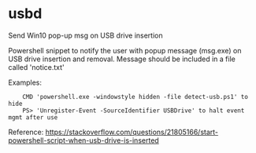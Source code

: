 # usbd
Send Win10 pop-up msg on USB drive insertion

Powershell snippet to notify the user with popup message (msg.exe) on USB drive
insertion and removal. Message should be included in a file called 'notice.txt'

Examples:
```
    CMD 'powershell.exe -windowstyle hidden -file detect-usb.ps1' to hide
    PS> 'Unregister-Event -SourceIdentifier USBDrive' to halt event mgmt after use
```
Reference:
    https://stackoverflow.com/questions/21805166/start-powershell-script-when-usb-drive-is-inserted
